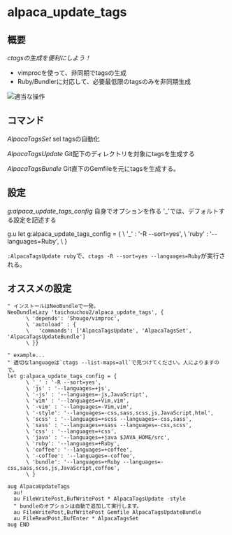 # alpaca_update_tags

## 概要

*ctagsの生成を便利にしよう！*

- vimprocを使って、非同期でtagsの生成
- Ruby/Bundlerに対応して、必要最低限のtagsのみを非同期生成

![適当な操作](http://gifzo.net/BKv9ukBQ22q.gif)

## コマンド

*AlpacaTagsSet*
sel tagsの自動化

*AlpacaTagsUpdate*
Git配下のディレクトリを対象にtagsを生成する

*AlpacaTagsBundle*
Git直下のGemfileを元にtagsを生成する。

## 設定

*g:alpaca_update_tags_config*
自身でオプションを作る
'_'では、デフォルトする設定を記述する

g.u
let g:alpaca_update_tags_config = {
      \ '_' : '-R --sort=yes',
      \ 'ruby' : '--languages=Ruby',
      \ }

`:AlpacaTagsUpdate ruby`で、`ctags -R --sort=yes --languages=Ruby`が実行される。

## オススメの設定

```
" インストールはNeoBundleで一発。
NeoBundleLazy 'taichouchou2/alpaca_update_tags', {
      \ 'depends': 'Shougo/vimproc',
      \ 'autoload' : {
      \   'commands': ['AlpacaTagsUpdate', 'AlpacaTagsSet', 'AlpacaTagsUpdateBundle']
      \ }}

" example...
" 適切なlanguageは`ctags --list-maps=all`で見つけてください。人によりますので。
let g:alpaca_update_tags_config = {
      \ '_' : '-R --sort=yes',
      \ 'js' : '--languages=+js',
      \ '-js' : '--languages=-js,JavaScript',
      \ 'vim' : '--languages=+Vim,vim',
      \ '-vim' : '--languages=-Vim,vim',
      \ '-style': '--languages=-css,sass,scss,js,JavaScript,html',
      \ 'scss' : '--languages=+scss --languages=-css,sass',
      \ 'sass' : '--languages=+sass --languages=-css,scss',
      \ 'css' : '--languages=+css',
      \ 'java' : '--languages=+java $JAVA_HOME/src',
      \ 'ruby': '--languages=+Ruby',
      \ 'coffee': '--languages=+coffee',
      \ '-coffee': '--languages=-coffee',
      \ 'bundle': '--languages=+Ruby --languages=-css,sass,scss,js,JavaScript,coffee',
      \ }

aug AlpacaUpdateTags
  au!
  au FileWritePost,BufWritePost * AlpacaTagsUpdate -style
  " bundleのオプションは自動で追加して実行します。
  au FileWritePost,BufWritePost Gemfile AlpacaTagsUpdateBundle
  au FileReadPost,BufEnter * AlpacaTagsSet
aug END
```


